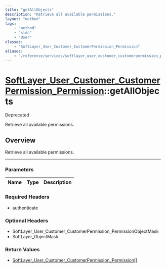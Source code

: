 ```yaml
---
title: "getAllObjects"
description: "Retrieve all available permissions."
layout: "method"
tags:
    - "method"
    - "sldn"
    - "User"
classes:
    - "SoftLayer_User_Customer_CustomerPermission_Permission"
aliases:
    - "/reference/services/softlayer_user_customer_customerpermission_permission/getAllObjects"
---
```

# [SoftLayer_User_Customer_CustomerPermission_Permission](/reference/services/SoftLayer_User_Customer_CustomerPermission_Permission)::getAllObjects

<div class="deprecated"><span class="deprecation-label">Deprecated </span></div>

Retrieve all available permissions.


## Overview 
Retrieve all available permissions.

-----

### Parameters 
|Name | Type | Description |
| --- | --- | --- |


### Required Headers
* authenticate


### Optional Headers
* SoftLayer_User_Customer_CustomerPermission_PermissionObjectMask
* SoftLayer_ObjectMask

### Return Values
* <a href='/reference/datatypes/SoftLayer_User_Customer_CustomerPermission_Permission'>SoftLayer_User_Customer_CustomerPermission_Permission[] </a>





